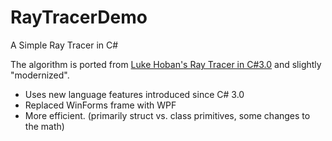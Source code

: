 # RayTracerDemo
A Simple Ray Tracer in C#

The algorithm is ported from [Luke Hoban's Ray Tracer in C#3.0](https://blogs.msdn.microsoft.com/lukeh/2007/04/03/a-ray-tracer-in-c3-0/) and slightly "modernized".

- Uses new language features introduced since C# 3.0
- Replaced WinForms frame with WPF
- More efficient.  (primarily struct vs. class primitives, some changes to the math)
